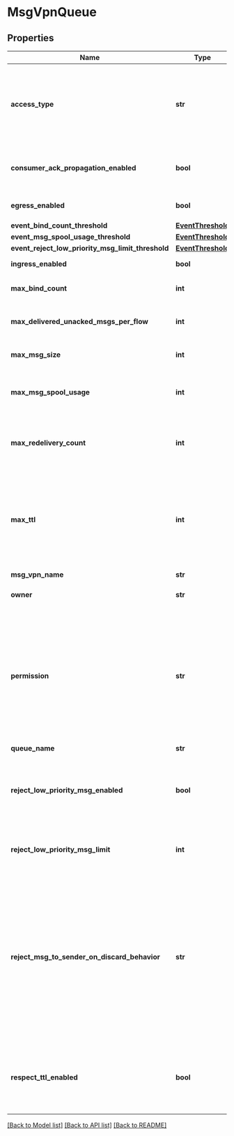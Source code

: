 # MsgVpnQueue

## Properties
Name | Type | Description | Notes
------------ | ------------- | ------------- | -------------
**access_type** | **str** | The queue access type of either exclusive or non-exclusive. The default value is &#x60;\&quot;exclusive\&quot;&#x60;. The allowed values and their meaning are:      \&quot;exclusive\&quot; - Exclusive delivery of messages to first bound client.     \&quot;non-exclusive\&quot; - Non-exclusive delivery of messages to all bound clients.  | [optional] 
**consumer_ack_propagation_enabled** | **bool** | Enable or disable the propagation of consumer acks received on the active replication Message VPN to the standby replication Message VPN. The default value is &#x60;true&#x60;. | [optional] 
**egress_enabled** | **bool** | Enable or disable the flow of messages from a Queue. The default value is &#x60;false&#x60;. | [optional] 
**event_bind_count_threshold** | [**EventThreshold**](EventThreshold.md) |  | [optional] 
**event_msg_spool_usage_threshold** | [**EventThreshold**](EventThreshold.md) |  | [optional] 
**event_reject_low_priority_msg_limit_threshold** | [**EventThreshold**](EventThreshold.md) |  | [optional] 
**ingress_enabled** | **bool** | Enable or disable the flow of messages to a Queue. The default value is &#x60;false&#x60;. | [optional] 
**max_bind_count** | **int** | The maximum number of times clients can bind to a given Queue. The default value is &#x60;1000&#x60;. | [optional] 
**max_delivered_unacked_msgs_per_flow** | **int** | The max messages delivered but not acknowledged per flow for this Queue. The default is the max value supported by the hardware. | [optional] 
**max_msg_size** | **int** | The max message size (in bytes) allowed in this Queue. The default value is &#x60;10000000&#x60;. | [optional] 
**max_msg_spool_usage** | **int** | The max spool usage (in MB) of this Queue. Setting the value to 0 enables the last-value-queue feature and disables quota checking. The default varies by platform. | [optional] 
**max_redelivery_count** | **int** | The maximum number of times the Queue will attempt redelivery of a given message prior to it being discarded or moved to the #DEAD_MSG_QUEUE. A value of 0 means to retry forever. The default value is &#x60;0&#x60;. | [optional] 
**max_ttl** | **int** | The maximum number of seconds that a message can stay in the Queue when &#x60;respectTtlEnabled&#x60; is &#x60;true&#x60;. A message will expire according to the lesser of the TTL in the message (assigned by the publisher) and the &#x60;maxTtl&#x60; configured on the Queue. &#x60;maxTtl&#x60; is a 32-bit integer value from 1 to 4294967295 representing the expiry time in seconds. A &#x60;maxTtl&#x60; of &#x60;0&#x60; disables this feature. The default value is &#x60;0&#x60;. | [optional] 
**msg_vpn_name** | **str** | The name of the Message VPN. | [optional] 
**owner** | **str** | The Client Username which owns the Queue. The default is to have no &#x60;owner&#x60;. | [optional] 
**permission** | **str** | Permission level for users of the Queue, excluding the owner. The default value is &#x60;\&quot;no-access\&quot;&#x60;. The allowed values and their meaning are:      \&quot;no-access\&quot; - Disallows all access.     \&quot;read-only\&quot; - Read-only access to the messages in the Queue.     \&quot;consume\&quot; - Consume (read and remove) messages in the Queue.     \&quot;modify-topic\&quot; - Consume messages or modify the topic/selector of the Queue.     \&quot;delete\&quot; - Consume messages, modify the topic/selector or delete the Queue altogether.  | [optional] 
**queue_name** | **str** | The name of the Queue. | [optional] 
**reject_low_priority_msg_enabled** | **bool** | Enable or disable if low priority messages are subject to &#x60;rejectLowPriorityMsgLimit&#x60; checking. This may only be enabled if &#x60;rejectMsgToSenderOnDiscardBehavior&#x60; does not have a value of &#x60;\&quot;never\&quot;&#x60;. The default value is &#x60;false&#x60;. | [optional] 
**reject_low_priority_msg_limit** | **int** | The number of messages of any priority in the Queue above which low priority messages are not admitted but higher priority messages are allowed. The default value is &#x60;0&#x60;. | [optional] 
**reject_msg_to_sender_on_discard_behavior** | **str** | The circumstances under which a nack is sent to the client on discards. Note that nacks cause the message to not be delivered to any destination and transacted-session commits to fail. This attribute may only have a value of &#x60;\&quot;never\&quot;&#x60; if &#x60;rejectLowPriorityMsgEnabled&#x60; is disabled. The default value is &#x60;\&quot;when-queue-enabled\&quot;&#x60;. The allowed values and their meaning are:      \&quot;when-queue-enabled\&quot; - Message discards result in nacks being returned to the sending client, except if the discard reason is that the queue is disabled.     \&quot;never\&quot; - Message discards never result in nacks being returned to the sending client.  Available since 2.1.0. | [optional] 
**respect_ttl_enabled** | **bool** | Enable or disable the respecting of TTL. If enabled, then messages contained in the Queue are checked for expiry. If expired, the message is removed from the Queue and either discarded or a copy of the message placed in the #DEAD_MSG_QUEUE. The default value is &#x60;false&#x60;. | [optional] 

[[Back to Model list]](../README.md#documentation-for-models) [[Back to API list]](../README.md#documentation-for-api-endpoints) [[Back to README]](../README.md)


